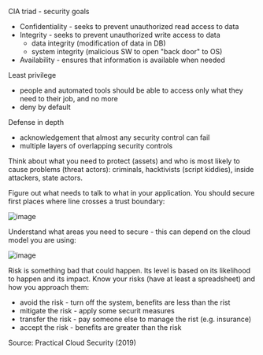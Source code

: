 CIA triad - security goals

* Confidentiality - seeks to prevent unauthorized read access to data
* Integrity - seeks to prevent unauthorized write access to data
  * data integrity (modification of data in DB)
  * system integrity (malicious SW to open "back door" to OS) 
* Availability - ensures that information is available when needed

Least privilege

* people and automated tools should be able to access only what they need to their job, and no more
* deny by default

Defense in depth

* acknowledgement that almost any security control can fail
* multiple layers of overlapping security controls

Think about what you need to protect (assets) and who is most likely to cause problems (threat actors): criminals, hacktivists (script kiddies), inside attackers, state actors.

Figure out what needs to talk to what in your application. You should secure first places where line crosses a trust boundary:

![image](https://user-images.githubusercontent.com/1047259/138698724-4a6ecae8-fe54-4d45-b7a8-3b35dfab50e1.png)

Understand what areas you need to secure - this can depend on the cloud model you are using:

![image](https://user-images.githubusercontent.com/1047259/138699080-24091008-c78f-48c1-bcc9-e9ac6afd0f8d.png)

Risk is something bad that could happen. Its level is based on its likelihood to happen and its impact. Know your risks (have at least a spreadsheet) and how you approach them:

* avoid the risk - turn off the system, benefits are less than the rist
* mitigate the risk - apply some securit measures
* transfer the risk - pay someone else to manage the rist (e.g. insurance)
* accept the risk - benefits are greater than the risk

Source: Practical Cloud Security (2019)
